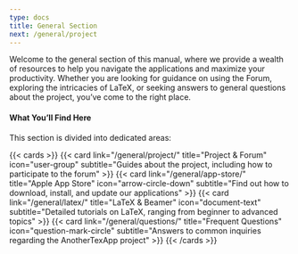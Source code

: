 ```yaml
---
type: docs
title: General Section
next: /general/project
---
```


Welcome to the general section of this manual, where we provide a wealth of resources to help you navigate the applications and maximize your productivity. Whether you are looking for guidance on using the Forum, exploring the intricacies of LaTeX, or seeking answers to general questions about the project, you’ve come to the right place. 

#### What You’ll Find Here

This section is divided into dedicated areas:


{{< cards >}}
{{< card link="/general/project/" title="Project & Forum" icon="user-group" subtitle="Guides about the project, including how to participate to the forum" >}}
{{< card link="/general/app-store/" title="Apple App Store" icon="arrow-circle-down" subtitle="Find out how to download, install, and update our applications" >}}
{{< card link="/general/latex/" title="LaTeX & Beamer" icon="document-text" subtitle="Detailed tutorials on LaTeX, ranging from beginner to advanced topics" >}}
{{< card link="/general/questions/" title="Frequent Questions" icon="question-mark-circle" subtitle="Answers to common inquiries regarding the AnotherTexApp project" >}}
{{< /cards >}}
